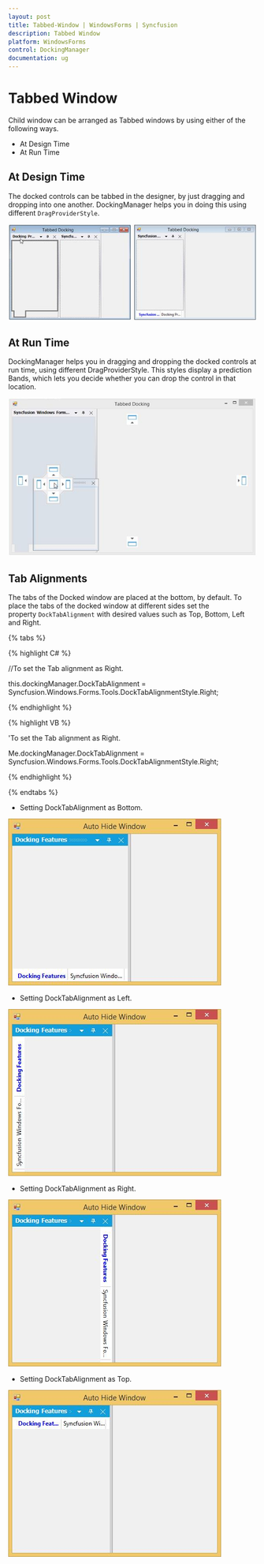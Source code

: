 ```yaml
---
layout: post
title: Tabbed-Window | WindowsForms | Syncfusion
description: Tabbed Window
platform: WindowsForms
control: DockingManager 
documentation: ug
---
```


# Tabbed Window

Child window can be arranged as Tabbed windows by using either of the following ways.

* At Design Time
* At Run Time

## At Design Time

The docked controls can be tabbed in the designer, by just dragging and dropping into one another. DockingManager helps you in doing this using different `DragProviderStyle`.

![](Images/TabbedWindow_img1.jpeg)


## At Run Time 

DockingManager helps you in dragging and dropping the docked controls at run time, using different DragProviderStyle. This styles display a prediction Bands, which lets you decide whether you can drop the control in that location.

![](Images/TabbedWindow_img2.jpeg)


## Tab Alignments

The tabs of the Docked window are placed at the bottom, by default. To place the tabs of the docked window at different sides set the property `DockTabAlignment` with desired values such as Top, Bottom, Left and Right.

{% tabs %}

{% highlight C# %}

//To set the Tab alignment as Right.

this.dockingManager.DockTabAlignment = Syncfusion.Windows.Forms.Tools.DockTabAlignmentStyle.Right;

{% endhighlight %}


{% highlight VB %}

'To set the Tab alignment as Right.

Me.dockingManager.DockTabAlignment = Syncfusion.Windows.Forms.Tools.DockTabAlignmentStyle.Right;
 
{% endhighlight %}

{% endtabs %}

* Setting DockTabAlignment as Bottom.

![](Images/TabbedWindow_img3.jpeg)


* Setting DockTabAlignment as Left.

![](Images/TabbedWindow_img4.jpeg)


* Setting DockTabAlignment as Right.

![](Images/TabbedWindow_img5.jpeg)


* Setting DockTabAlignment as Top.

![](Images/TabbedWindow_img6.jpeg)



